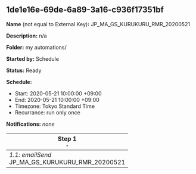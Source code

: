 ## 1de1e16e-69de-6a89-3a16-c936f17351bf

**Name** (not equal to External Key)**:** JP_MA_GS_KURUKURU_RMR_20200521

**Description:** n/a

**Folder:** my automations/

**Started by:** Schedule

**Status:** Ready

**Schedule:**

* Start: 2020-05-21 10:00:00 +09:00
* End: 2020-05-21 10:00:00 +09:00
* Timezone: Tokyo Standard Time
* Recurrance: run only once

**Notifications:** _none_


| Step 1<br>_<small>-</small>_ |
| --- |
| _1.1: emailSend_<br>JP_MA_GS_KURUKURU_RMR_20200521 |
